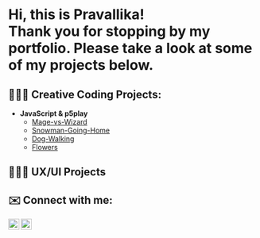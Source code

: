 <h1>Hi, this is Pravallika! <br/>Thank you for stopping by my portfolio. Please take a look at some of my projects below.
</h1>

<h2>👩🏻‍💻 Creative Coding Projects:</h2>

- <b>JavaScript & p5play</b> 
  - [Mage-vs-Wizard](https://github.com/Crescentdale/Mage-vs-Wizard)
  - [Snowman-Going-Home](https://github.com/Crescentdale/Snowman-Going-Home)
  - [Dog-Walking](https://github.com/Crescentdale/Dog-Walking)
  - [Flowers](https://github.com/Crescentdale/Flowers)

<h2>👩🏻‍🎨 UX/UI Projects</h2>


<h2> ✉️ Connect with me:</h2>


[<img align="left" alt="Pravallika | LinkedIn" width="22px" src="https://cdn.jsdelivr.net/npm/simple-icons@v3/icons/linkedin.svg" />][linkedin] 
[<img align="left" alt="Pravallika | Gmail" width="22px" src="https://cdn.jsdelivr.net/npm/simple-icons@3.13.0/icons/gmail.svg" />][Gmail]

[Gmail]: mailto:pravallika.student.masters@gmail.com
[linkedin]: https://in.linkedin.com/in/pravallika

<!--
**joshmadakor1/joshmadakor1** is a ✨ _special_ ✨ repository because its `README.md` (this file) appears on your GitHub profile.

Here are some ideas to get you started:

- 🔭 I’m currently working on ...
- 🌱 I’m currently learning ...
- 👯 I’m looking to collaborate on ...
- 🤔 I’m looking for help with ...
- 💬 Ask me about ...
- 📫 How to reach me: ...
- 😄 Pronouns: ...
- ⚡ Fun fact: ...
-->
